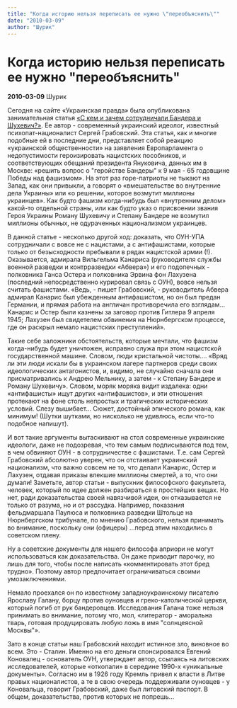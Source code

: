 ```yaml
---
title: "Когда историю нельзя переписать ее нужно \"переобъяснить\""
date: "2010-03-09"
author: "Шурик"
---
```


# Когда историю нельзя переписать ее нужно "переобъяснить"

**2010-03-09** Шурик

Сегодня на сайте «Украинская правда» была опубликована занимательная статья [«С кем и зачем сотрудничали Бандера и Шухевич?»](http://www.pravda.com.ua/rus/articles/2010/03/9/4844346/). Ее автор - современный украинский идеолог, известный психопат-националист Сергей Грабовский. Эта статья, как и многие подобные ей в последние дни, представляет собой реакцию «украинской общественности» на заявления Европарламента о недопустимости героизировать нацистских пособников, и соответствующих обещаний президента Януковича, данных им в Москве: «решить вопрос о "геройстве Бандеры" к 9 мая - 65 годовщине Победы над фашизмом». На этот раз горе-патриоты не тыкают на Запад, как они привыкли, а говорят о «вмешательстве во внутренние дела Украины» или «о решении, которое возмутит миллионы украинцев». Как будто фашизм когда-нибудь был «внутренним делом» какой-то отдельной страны, или как будто указ о присвоении звания Героя Украины Роману Шухевичу и Степану Бандере не возмутил миллионы обычных, не одураченных национализмом украинцев.

В данной статье - несколько другой ход: доказать, что ОУН-УПА сотрудничали с вовсе не с нацистами, а с антифашистами, которые только от безысходности пребывали в рядах нацистской армии (!). Оказывается, адмирала Вильгельма Канариса (руководителя службы военной разведки и контрразведки «Абвера») и его подопечных - полковника Ганса Остера и полковника Эрвина фон Лахузена (последний непосредственно курировал связь с ОУН), вовсе нельзя считать фашистами. «Ведь, - пишет Грабовский, - руководитель Абвера адмирал Канарис был убежденным антифашистом, но он был предан Германии, и прямая работа на англичан противоречила его взглядам... Канарис и Остер были казнены за заговор против Гитлера 9 апреля 1945; Лахузен был свидетелем обвинения на Нюрнбергском процессе, где он раскрыл немало нацистских преступлений».

Такие себе заложники обстоятельств, которые мечтали, что фашизм когда-нибудь будет уничтожен, исправно служа при этом нацистской государственной машине. Словом, люди кристальной чистоты.... «Вряд ли эти люди искали бы в украинском лагере партнеров среди своих идеологических антагонистов, и, видимо, не случайно сначала они присматривались к Андрею Мельнику, а затем - к Степану Бандере и Роману Шухевичу». Словом, моряк моряка видит издалека: одни «антифашисты» ищут других «антифашистов», и эти отношения протекают на фоне столь непростых и трагических исторических условий. Слезу вышибает... Сюжет, достойный эпического романа, как минимум! (Шутки шутками, но нисколько не удивлюсь, если что-то подобное напишут).

И вот такие аргументы вытаскивают на стол современные украинские идеологи, даже не подозревая, что тем самым подписываются под тем, в чем обвиняют ОУН - в сотрудничестве с фашистами. Т.е. сам Сергей Грабовский абсолютно уверен, что он отстаивает украинский национализм, что важно совсем не то, что делали Канарис, Остер и Лахузен, отдавая приказы влекшие миллионы смертей, а то, что они думали! Заметьте, автор статьи - выпускник философского факультета, человек, который по идее должен разбираться в простейших вещах. Но нет, ради доказательства своей навязчивой идеи, он отказывается не только от разума, но и от рассудка. Например, показания фельдмаршала Паулюса и полковника разведки Штольце на Нюрнбергском трибунале, по мнению Грабовского, нельзя принимать во внимание, поскольку они (офицеры) ...перед этим находились в советском плену.

Ну а советские документы для нашего философа априори не могут использоваться как доказательства. Он даже приводит парочку, но лишь для того, чтобы после написать «комментировать этот бред трудно». Поэтому автор предпочитает ограничиваться своими умозаключениями.

Немало проехался он по известному западноукраинскому писателю Ярославу Галану, борцу против оуновцев и греко-католической церкви, который погиб от рук бандеровцев. Исследования Галана тоже нельзя принимать во внимание, потому что, мол, «литератор - аморальна тварь, готовая продуцировать любую ложь в имя "солнцеясной Москвы"».

Зато в конце статьи наш Грабовский находит истинное зло, виновное во всем. Это - Сталин. Именно на его деньги спонсировался Евгений Коновалец - основатель ОУН, утверждает автор, ссылаясь на литовских исследователей, которые «откопали» в середине 1990-х «уникальные документы». Согласно им в 1926 году Кремль привел к власти в Литве правых националистов, а те в свою очередь поддерживали оуновцев - у Коновальца, говорит Грабовский, даже был литовский паспорт. В общем, доказательства, против которых не попрешь...